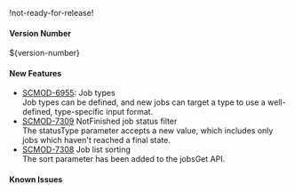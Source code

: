 !not-ready-for-release!

#### Version Number
${version-number}

#### New Features

- [SCMOD-6955](https://portal.digitalsafe.net/browse/SCMOD-6955): Job types  
       Job types can be defined, and new jobs can target a type to use a well-defined, type-specific input format.
- [SCMOD-7309](https://portal.digitalsafe.net/browse/SCMOD-7309) NotFinished job status filter  
        The statusType parameter accepts a new value, which includes only jobs which haven't reached a final state.
- [SCMOD-7308](https://portal.digitalsafe.net/browse/SCMOD-7308) Job list sorting  
        The sort parameter has been added to the jobsGet API.

#### Known Issues
